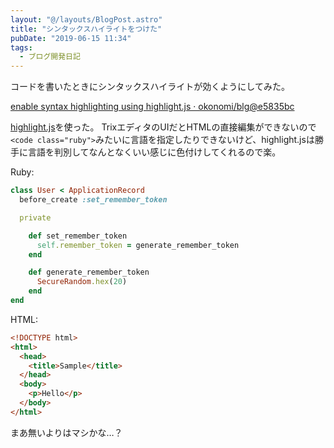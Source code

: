 ```yaml
---
layout: "@/layouts/BlogPost.astro"
title: "シンタックスハイライトをつけた"
pubDate: "2019-06-15 11:34"
tags:
  - ブログ開発日記
---
```

コードを書いたときにシンタックスハイライトが効くようにしてみた。

[enable syntax highlighting using highlight.js · okonomi/blg@e5835bc](https://github.com/okonomi/blg/commit/e5835bcc663a13373ab86ca63fe19c4507972885)

[highlight.js](https://highlightjs.org/)を使った。
TrixエディタのUIだとHTMLの直接編集ができないので`<code class="ruby">`みたいに言語を指定したりできないけど、highlight.jsは勝手に言語を判別してなんとなくいい感じに色付けしてくれるので楽。

Ruby:

```ruby
class User < ApplicationRecord
  before_create :set_remember_token

  private

    def set_remember_token
      self.remember_token = generate_remember_token
    end

    def generate_remember_token
      SecureRandom.hex(20)
    end
end
```

HTML:

```html
<!DOCTYPE html>
<html>
  <head>
    <title>Sample</title>
  </head>
  <body>
    <p>Hello</p>
  </body>
</html>
```

まあ無いよりはマシかな…？
